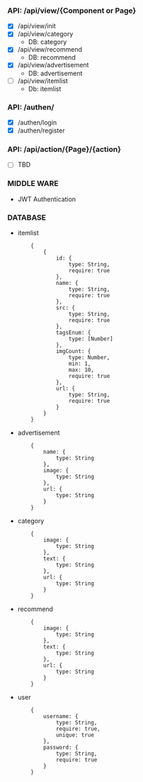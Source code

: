 ### API: /api/view/{Component or Page}
- [x] /api/view/init
- [x] /api/view/category
  - DB: category
- [x] /api/view/recommend
  - DB: recommend
- [x] /api/view/advertisement
  - DB: advertisement
- [ ] /api/view/itemlist
  - Db: itemlist

### API: /authen/
- [x] /authen/login
- [x] /authen/register

### API: /api/action/{Page}/{action}
- [ ] TBD

### MIDDLE WARE
- JWT Authentication

### DATABASE
- itemlist
    ```
        {
            {
                id: {
                    type: String,
                    require: true
                },
                name: {
                    type: String,
                    require: true
                },
                src: {
                    type: String,
                    require: true
                },
                tagsEnum: {
                    type: [Number]
                },
                imgCount: {
                    type: Number,
                    min: 1,
                    max: 10,
                    require: true
                },
                url: {
                    type: String,
                    require: true
                }
            }
        }
    ```
- advertisement
    ```
        {
            name: {
                type: String
            },
            image: {
                type: String
            },
            url: {
                type: String
            }
        }
    ```
- category
    ```
        {
            image: {
                type: String
            },
            text: {
                type: String
            },
            url: {
                type: String
            }
        }
    ```
- recommend
    ```
        {
            image: {
                type: String
            },
            text: {
                type: String
            },
            url: {
                type: String
            }
        }
    ```
- user
    ```
        {
            username: {
                type: String,
                require: true,
                unique: true
            },
            password: {
                type: String,
                require: true
            }
        }
    ```